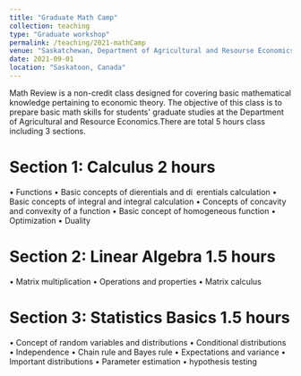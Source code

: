 ```yaml
---
title: "Graduate Math Camp"
collection: teaching
type: "Graduate workshop"
permalink: /teaching/2021-mathCamp
venue: "Saskatchewan, Department of Agricultural and Resourse Economics"
date: 2021-09-01
location: "Saskatoon, Canada"
---
```


Math Review is a non-credit class designed for covering basic mathematical knowledge
pertaining to economic theory. The objective of this class is to prepare basic math
skills for students' graduate studies at the Department of Agricultural and Resource
Economics.There are total 5 hours class including 3 sections.

Section 1: Calculus 2 hours
======
• Functions
• Basic concepts of dierentials and di erentials calculation
• Basic concepts of integral and integral calculation
• Concepts of concavity and convexity of a function
• Basic concept of homogeneous function
• Optimization
• Duality

Section 2: Linear Algebra 1.5 hours
======
• Matrix multiplication
• Operations and properties
• Matrix calculus

Section 3: Statistics Basics 1.5 hours
======

• Concept of random variables and distributions
• Conditional distributions
• Independence
• Chain rule and Bayes rule
• Expectations and variance
• Important distributions
• Parameter estimation
• hypothesis testing
